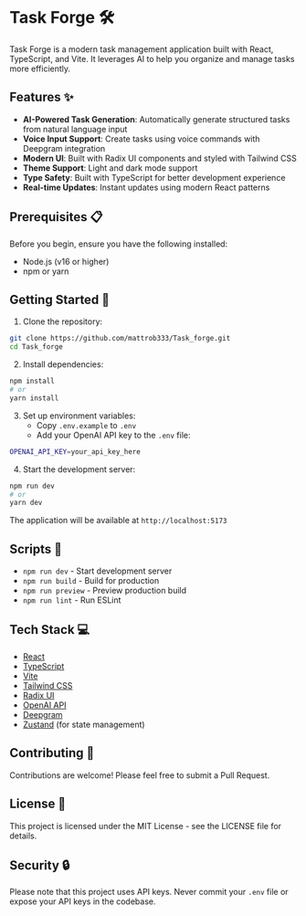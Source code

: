 # Task Forge 🛠️

Task Forge is a modern task management application built with React, TypeScript, and Vite. It leverages AI to help you organize and manage tasks more efficiently.

## Features ✨

- **AI-Powered Task Generation**: Automatically generate structured tasks from natural language input
- **Voice Input Support**: Create tasks using voice commands with Deepgram integration
- **Modern UI**: Built with Radix UI components and styled with Tailwind CSS
- **Theme Support**: Light and dark mode support
- **Type Safety**: Built with TypeScript for better development experience
- **Real-time Updates**: Instant updates using modern React patterns

## Prerequisites 📋

Before you begin, ensure you have the following installed:
- Node.js (v16 or higher)
- npm or yarn

## Getting Started 🚀

1. Clone the repository:
```bash
git clone https://github.com/mattrob333/Task_forge.git
cd Task_forge
```

2. Install dependencies:
```bash
npm install
# or
yarn install
```

3. Set up environment variables:
   - Copy `.env.example` to `.env`
   - Add your OpenAI API key to the `.env` file:
```bash
OPENAI_API_KEY=your_api_key_here
```

4. Start the development server:
```bash
npm run dev
# or
yarn dev
```

The application will be available at `http://localhost:5173`

## Scripts 📝

- `npm run dev` - Start development server
- `npm run build` - Build for production
- `npm run preview` - Preview production build
- `npm run lint` - Run ESLint

## Tech Stack 💻

- [React](https://reactjs.org/)
- [TypeScript](https://www.typescriptlang.org/)
- [Vite](https://vitejs.dev/)
- [Tailwind CSS](https://tailwindcss.com/)
- [Radix UI](https://www.radix-ui.com/)
- [OpenAI API](https://openai.com/)
- [Deepgram](https://deepgram.com/)
- [Zustand](https://zustand-demo.pmnd.rs/) (for state management)

## Contributing 🤝

Contributions are welcome! Please feel free to submit a Pull Request.

## License 📄

This project is licensed under the MIT License - see the LICENSE file for details.

## Security 🔒

Please note that this project uses API keys. Never commit your `.env` file or expose your API keys in the codebase.
